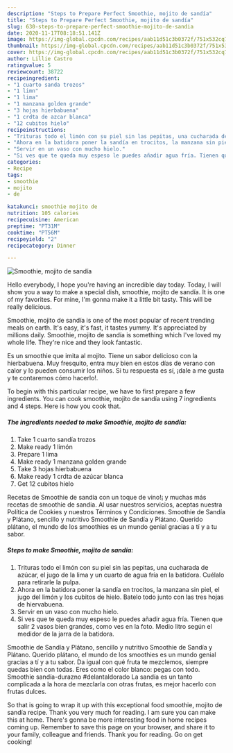 ```yaml
---
description: "Steps to Prepare Perfect Smoothie, mojito de sandía"
title: "Steps to Prepare Perfect Smoothie, mojito de sandía"
slug: 630-steps-to-prepare-perfect-smoothie-mojito-de-sandia
date: 2020-11-17T08:18:51.141Z
image: https://img-global.cpcdn.com/recipes/aab11d51c3b0372f/751x532cq70/smoothie-mojito-de-sandia-foto-principal.jpg
thumbnail: https://img-global.cpcdn.com/recipes/aab11d51c3b0372f/751x532cq70/smoothie-mojito-de-sandia-foto-principal.jpg
cover: https://img-global.cpcdn.com/recipes/aab11d51c3b0372f/751x532cq70/smoothie-mojito-de-sandia-foto-principal.jpg
author: Lillie Castro
ratingvalue: 5
reviewcount: 38722
recipeingredient:
- "1 cuarto sanda trozos"
- "1 limn"
- "1 lima"
- "1 manzana golden grande"
- "3 hojas hierbabuena"
- "1 crdta de azcar blanca"
- "12 cubitos hielo"
recipeinstructions:
- "Trituras todo el limón con su piel sin las pepitas, una cucharada de azúcar, el jugo de la lima y un cuarto de agua fría en la batidora. Cuélalo para retirarle la pulpa."
- "Ahora en la batidora poner la sandía en trocitos, la manzana sin piel, el jugo del limón y los cubitos de hielo. Batelo todo junto con las tres hojas de hiervabuena."
- "Servir en un vaso con mucho hielo."
- "Si ves que te queda muy espeso le puedes añadir agua fría. Tienen que salir 2 vasos bien grandes, como ves en la foto. Medio litro según el medidor de la jarra de la batidora."
categories:
- Recipe
tags:
- smoothie
- mojito
- de

katakunci: smoothie mojito de 
nutrition: 105 calories
recipecuisine: American
preptime: "PT31M"
cooktime: "PT56M"
recipeyield: "2"
recipecategory: Dinner

---
```



![Smoothie, mojito de sandía](https://img-global.cpcdn.com/recipes/aab11d51c3b0372f/751x532cq70/smoothie-mojito-de-sandia-foto-principal.jpg)

Hello everybody, I hope you're having an incredible day today. Today, I will show you a way to make a special dish, smoothie, mojito de sandía. It is one of my favorites. For mine, I'm gonna make it a little bit tasty. This will be really delicious.

Smoothie, mojito de sandía is one of the most popular of recent trending meals on earth. It's easy, it's fast, it tastes yummy. It's appreciated by millions daily. Smoothie, mojito de sandía is something which I've loved my whole life. They're nice and they look fantastic.

Es un smoothie que imita al mojito. Tiene un sabor delicioso con la hierbabuena. Muy fresquito, entra muy bien en estos días de verano con calor y lo pueden consumir los niños. Si tu respuesta es sí, ¡dale a me gusta y te contaremos cómo hacerlo!.


To begin with this particular recipe, we have to first prepare a few ingredients. You can cook smoothie, mojito de sandía using 7 ingredients and 4 steps. Here is how you cook that.

<!--inarticleads1-->

##### The ingredients needed to make Smoothie, mojito de sandía:

1. Take 1 cuarto sandía trozos
1. Make ready 1 limón
1. Prepare 1 lima
1. Make ready 1 manzana golden grande
1. Take 3 hojas hierbabuena
1. Make ready 1 crdta de azúcar blanca
1. Get 12 cubitos hielo


Recetas de Smoothie de sandía con un toque de vino!¡ y muchas más recetas de smoothie de sandia. Al usar nuestros servicios, aceptas nuestra Política de Cookies y nuestros Términos y Condiciones. Smoothie de Sandía y Plátano, sencillo y nutritivo Smoothie de Sandía y Plátano. Querido plátano, el mundo de los smoothies es un mundo genial gracias a tí y a tu sabor. 

<!--inarticleads2-->

##### Steps to make Smoothie, mojito de sandía:

1. Trituras todo el limón con su piel sin las pepitas, una cucharada de azúcar, el jugo de la lima y un cuarto de agua fría en la batidora. Cuélalo para retirarle la pulpa.
1. Ahora en la batidora poner la sandía en trocitos, la manzana sin piel, el jugo del limón y los cubitos de hielo. Batelo todo junto con las tres hojas de hiervabuena.
1. Servir en un vaso con mucho hielo.
1. Si ves que te queda muy espeso le puedes añadir agua fría. Tienen que salir 2 vasos bien grandes, como ves en la foto. Medio litro según el medidor de la jarra de la batidora.


Smoothie de Sandía y Plátano, sencillo y nutritivo Smoothie de Sandía y Plátano. Querido plátano, el mundo de los smoothies es un mundo genial gracias a tí y a tu sabor. Da igual con qué fruta te mezclemos, siempre quedas bien con todas. Eres como el color blanco: pegas con todo. Smoothie sandía-durazno #delantaldorado La sandía es un tanto complicada a la hora de mezclarla con otras frutas, es mejor hacerlo con frutas dulces. 

So that is going to wrap it up with this exceptional food smoothie, mojito de sandía recipe. Thank you very much for reading. I am sure you can make this at home. There's gonna be more interesting food in home recipes coming up. Remember to save this page on your browser, and share it to your family, colleague and friends. Thank you for reading. Go on get cooking!
